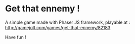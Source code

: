 # Get that ennemy !

A simple game made with Phaser JS framework, playable at : http://gamejolt.com/games/get-that-ennemy/82183

Have fun !
